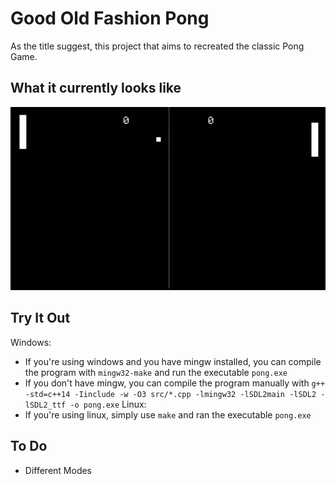 # Good Old Fashion Pong
As the title suggest, this project that aims to recreated the classic Pong Game.

## What it currently looks like
![GIF](./gifs/demo_ai.gif)

## Try It Out
Windows:
 - If you're using windows and you have mingw installed, you can compile the program with `mingw32-make` and run the executable `pong.exe`
 - If you don't have mingw, you can compile the program manually with `g++ -std=c++14 -Iinclude -w -O3 src/*.cpp -lmingw32 -lSDL2main -lSDL2 -lSDL2_ttf -o pong.exe`
Linux:
 - If you're using linux, simply use `make` and ran the executable `pong.exe`

## To Do
- Different Modes
